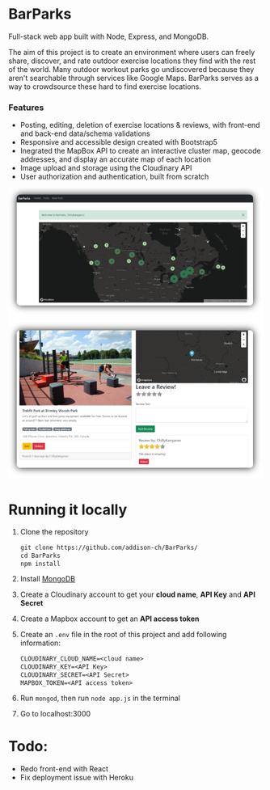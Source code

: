# BarParks
Full-stack web app built with Node, Express, and MongoDB. 

The aim of this project is to create an environment where users can freely share, discover, and rate outdoor exercise locations they find with the rest of the world. Many outdoor workout parks go undiscovered because they aren't searchable through services like Google Maps. BarParks serves as a way to crowdsource these hard to find exercise locations. 

### Features
- Posting, editing, deletion of exercise locations & reviews, with front-end and back-end data/schema validations
- Responsive and accessible design created with Bootstrap5
- Inegrated the MapBox API to create an interactive cluster map, geocode addresses, and display an accurate map of each location
- Image upload and storage using the Cloudinary API
- User authorization and authentication, built from scratch

![image](image.png)


# Running it locally
1. Clone the repository

   ```
   git clone https://github.com/addison-ch/BarParks/
   cd BarParks
   npm install 
   ```

2. Install [MongoDB](https://www.mongodb.com/)

3. Create a Cloudinary account to get your **cloud name**, **API Key** and **API Secret**

4. Create a Mapbox account to get an **API access token**

5. Create an `.env` file in the root of this project and add following information:

   ```
   CLOUDINARY_CLOUD_NAME=<cloud name>
   CLOUDINARY_KEY=<API Key>
   CLOUDINARY_SECRET=<API Secret>
   MAPBOX_TOKEN=<API access token>
   ```

6. Run `mongod`, then run  `node app.js` in the terminal
7. Go to localhost:3000


# Todo:
- Redo front-end with React
- Fix deployment issue with Heroku

